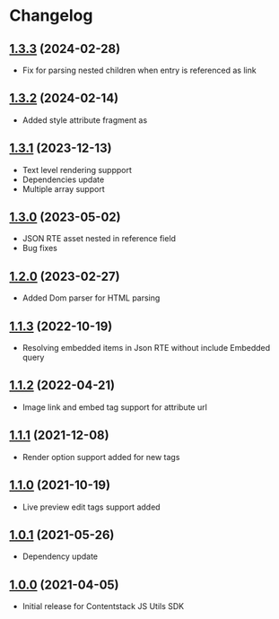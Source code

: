 # Changelog

## [1.3.3](https://github.com/contentstack/contentstack-utils-javascript/tree/v1.3.2) (2024-02-28)
 - Fix for parsing nested children when entry is referenced as link

## [1.3.2](https://github.com/contentstack/contentstack-utils-javascript/tree/v1.3.2) (2024-02-14)
 - Added style attribute fragment as 

## [1.3.1](https://github.com/contentstack/contentstack-utils-javascript/tree/v1.3.1) (2023-12-13)
 - Text level rendering suppport
 - Dependencies update
 - Multiple array support

## [1.3.0](https://github.com/contentstack/contentstack-utils-javascript/tree/v1.3.0) (2023-05-02)
 - JSON RTE asset nested in reference field
 - Bug fixes

## [1.2.0](https://github.com/contentstack/contentstack-utils-javascript/tree/v1.2.0) (2023-02-27)
 - Added Dom parser for HTML parsing

## [1.1.3](https://github.com/contentstack/contentstack-utils-javascript/tree/v1.1.3) (2022-10-19)
 - Resolving embedded items in Json RTE without include Embedded query

## [1.1.2](https://github.com/contentstack/contentstack-utils-javascript/tree/v1.1.2) (2022-04-21)
 - Image link and embed tag support for attribute url

## [1.1.1](https://github.com/contentstack/contentstack-utils-javascript/tree/v1.1.1) (2021-12-08)
 - Render option support added for new tags

## [1.1.0](https://github.com/contentstack/contentstack-utils-javascript/tree/v1.1.0) (2021-10-19)
 - Live preview edit tags support added

## [1.0.1](https://github.com/contentstack/contentstack-utils-javascript/tree/v1.0.1) (2021-05-26)
 - Dependency update
## [1.0.0](https://github.com/contentstack/contentstack-utils-javascript/tree/v1.0.0) (2021-04-05)
  - Initial release for Contentstack JS Utils SDK
